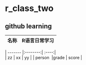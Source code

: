# r_class_two


## github learning

| 名称      |R语言日常学习         | 
| ------------- |:-------------:| 

| ------- |:--------:| :----:|  
| zz | xx | yy |
| person  |grade  | score |

